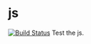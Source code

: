 # js
[![Build Status](https://travis-ci.org/Aprueba/js.svg?branch=master)](https://travis-ci.org/Aprueba/js)
Test the js.
